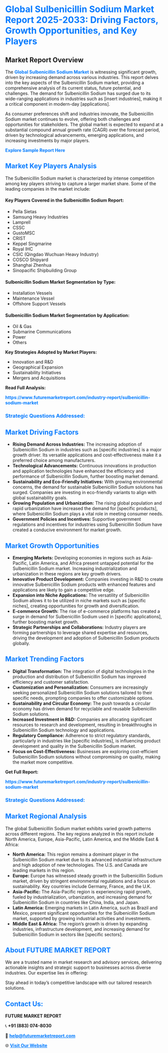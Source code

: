 <h1 style="color: #007BFF;">Global Sulbenicillin Sodium Market Report 2025-2033: Driving Factors, Growth Opportunities, and Key Players</h1>

<section id="overview">
<h2>Market Report Overview</h2>
<p>The <a href="https://www.futuremarketreport.com/industry-report/sulbenicillin-sodium-market" style="color: #007BFF; text-decoration: none;"><strong>Global Sulbenicillin Sodium Market</strong></a> is witnessing significant growth, driven by increasing demand across various industries. This report delves into the key aspects of the Sulbenicillin Sodium market, providing a comprehensive analysis of its current status, future potential, and challenges. The demand for Sulbenicillin Sodium has surged due to its wide-ranging applications in industries such as [insert industries], making it a critical component in modern-day [applications].</p>
<p>As consumer preferences shift and industries innovate, the Sulbenicillin Sodium market continues to evolve, offering both challenges and opportunities for stakeholders. The global market is expected to expand at a substantial compound annual growth rate (CAGR) over the forecast period, driven by technological advancements, emerging applications, and increasing investments by major players.</p>
</section>

<section id="overview">
<p><a href="https://www.futuremarketreport.com/request-sample/reportId=32792" style="color: #007BFF; text-decoration: none;"><strong>Explore Sample Report Here</strong></a></p>
</section>

<section id="key-players">
<h2 style="color: #007BFF;">Market Key Players Analysis</h2>
<p>The Sulbenicillin Sodium market is characterized by intense competition among key players striving to capture a larger market share. Some of the leading companies in the market include:</p>
<h4>Key Players Covered in the Sulbenicillin Sodium Report:</h4>
<ul><li>Pella Sietas</li><li>Samsung Heavy Industries</li><li>Lamprell</li><li>CSSC</li><li>GustoMSC</li><li>CRIST</li><li>Keppel Singmarine</li><li>Royal IHC</li><li>CSIC (Qingdao Wuchuan Heavy Industry)</li><li>COSCO Shipyard</li><li>Shanghai Zhenhua</li><li>Sinopacific Shipbuilding Group</li></ul>
<h4>Sulbenicillin Sodium Market Segmentation by Type:</h4>
<ul><li>Installation Vessels</li><li>Maintenance Vessel</li><li>Offshore Support Vessels</li></ul>

<h4>Sulbenicillin Sodium Market Segmentation by Application:</h4>
<ul><li>Oil &amp; Gas</li><li>Submarine Communications</li><li>Power</li><li>Others</li></ul>
<p><strong>Key Strategies Adopted by Market Players:</strong></p>
<ul>
<li>Innovation and R&D</li>
<li>Geographical Expansion</li>
<li>Sustainability Initiatives</li>
<li>Mergers and Acquisitions</li>
</ul>
</section>

<section>
<p><strong>Read Full Analysis: </strong></p><a href="https://www.futuremarketreport.com/industry-report/sulbenicillin-sodium-market" style="color: #007BFF; text-decoration: none;"><strong>https://www.futuremarketreport.com/industry-report/sulbenicillin-sodium-market</strong></a>
<h3 style="color: #007BFF;">Strategic Questions Addressed:</h3>
</section>

<section id="driving-factors">
<h2 style="color: #007BFF;">Market Driving Factors</h2>
<ul>
<li><strong>Rising Demand Across Industries:</strong> The increasing adoption of Sulbenicillin Sodium in industries such as [specific industries] is a major growth driver. Its versatile applications and cost-effectiveness make it a preferred choice among manufacturers.</li>
<li><strong>Technological Advancements:</strong> Continuous innovations in production and application technologies have enhanced the efficiency and performance of Sulbenicillin Sodium, further boosting market demand.</li>
<li><strong>Sustainability and Eco-Friendly Initiatives:</strong> With growing environmental concerns, the demand for sustainable Sulbenicillin Sodium solutions has surged. Companies are investing in eco-friendly variants to align with global sustainability goals.</li>
<li><strong>Growing Population and Urbanization:</strong> The rising global population and rapid urbanization have increased the demand for [specific products], where Sulbenicillin Sodium plays a vital role in meeting consumer needs.</li>
<li><strong>Government Policies and Incentives:</strong> Supportive government regulations and incentives for industries using Sulbenicillin Sodium have created a conducive environment for market growth.</li>
</ul>
</section>

<section id="growth-opportunities">
<h2 style="color: #007BFF;">Market Growth Opportunities</h2>
<ul>
<li><strong>Emerging Markets:</strong> Developing economies in regions such as Asia-Pacific, Latin America, and Africa present untapped potential for the Sulbenicillin Sodium market. Increasing industrialization and urbanization in these regions are key growth drivers.</li>
<li><strong>Innovative Product Development:</strong> Companies investing in R&D to create innovative Sulbenicillin Sodium products with enhanced features and applications are likely to gain a competitive edge.</li>
<li><strong>Expansion into Niche Applications:</strong> The versatility of Sulbenicillin Sodium allows it to be utilized in niche markets such as [specific niches], creating opportunities for growth and diversification.</li>
<li><strong>E-commerce Growth:</strong> The rise of e-commerce platforms has created a surge in demand for Sulbenicillin Sodium used in [specific applications], further boosting market growth.</li>
<li><strong>Strategic Partnerships and Collaborations:</strong> Industry players are forming partnerships to leverage shared expertise and resources, driving the development and adoption of Sulbenicillin Sodium products globally.</li>
</ul>
</section>

<section id="trending-factors">
<h2 style="color: #007BFF;">Market Trending Factors</h2>
<ul>
<li><strong>Digital Transformation:</strong> The integration of digital technologies in the production and distribution of Sulbenicillin Sodium has improved efficiency and customer satisfaction.</li>
<li><strong>Customization and Personalization:</strong> Consumers are increasingly seeking personalized Sulbenicillin Sodium solutions tailored to their specific needs, prompting companies to offer customizable options.</li>
<li><strong>Sustainability and Circular Economy:</strong> The push towards a circular economy has driven demand for recyclable and reusable Sulbenicillin Sodium solutions.</li>
<li><strong>Increased Investment in R&D:</strong> Companies are allocating significant resources to research and development, resulting in breakthroughs in Sulbenicillin Sodium technology and applications.</li>
<li><strong>Regulatory Compliance:</strong> Adherence to strict regulatory standards, particularly in industries like [specific industries], is influencing product development and quality in the Sulbenicillin Sodium market.</li>
<li><strong>Focus on Cost-Effectiveness:</strong> Businesses are exploring cost-efficient Sulbenicillin Sodium solutions without compromising on quality, making the market more competitive.</li>
</ul>
</section>

<section>
<p><strong>Get Full Report: </strong></p><a href="https://www.futuremarketreport.com/industry-report/sulbenicillin-sodium-market" style="color: #007BFF; text-decoration: none;"><strong>https://www.futuremarketreport.com/industry-report/sulbenicillin-sodium-market</strong></a>
<h3 style="color: #007BFF;">Strategic Questions Addressed:</h3>
</section>


<section id="regional-analysis">
<h2 style="color: #007BFF;">Market Regional Analysis</h2>
<p>The global Sulbenicillin Sodium market exhibits varied growth patterns across different regions. The key regions analyzed in this report include North America, Europe, Asia-Pacific, Latin America, and the Middle East & Africa:</p>
<ul>
<li><strong>North America:</strong> This region remains a dominant player in the Sulbenicillin Sodium market due to its advanced industrial infrastructure and high adoption of new technologies. The U.S. and Canada are leading markets in this region.</li>
<li><strong>Europe:</strong> Europe has witnessed steady growth in the Sulbenicillin Sodium market, driven by stringent environmental regulations and a focus on sustainability. Key countries include Germany, France, and the U.K.</li>
<li><strong>Asia-Pacific:</strong> The Asia-Pacific region is experiencing rapid growth, fueled by industrialization, urbanization, and increasing demand for Sulbenicillin Sodium in countries like China, India, and Japan.</li>
<li><strong>Latin America:</strong> Emerging markets in Latin America, such as Brazil and Mexico, present significant opportunities for the Sulbenicillin Sodium market, supported by growing industrial activities and investments.</li>
<li><strong>Middle East & Africa:</strong> The region’s growth is driven by expanding industries, infrastructure development, and increasing demand for Sulbenicillin Sodium in sectors like [specific sectors].</li>
</ul>
</section>

<footer>
<h2 style="color: #007BFF;">About FUTURE MARKET REPORT</h2>
<p>We are a trusted name in market research and advisory services, delivering actionable insights and strategic support to businesses across diverse industries. Our expertise lies in offering:</p>

<p>Stay ahead in today’s competitive landscape with our tailored research solutions.</p>

<h2 style="color: #007BFF;">Contact Us:</h2>
<p><strong>FUTURE MARKET REPORT</strong></p>
<p>📞 <strong>+91 (883) 074-8030</strong></p>
<p>📧 <strong><a href="mailto:help@futuremarketreport.com" style="color: #007BFF;">help@futuremarketreport.com</a></strong></p>
<p>🌐 <strong><a href="https://www.futuremarketreport.com/" style="color: #007BFF;">Visit Our Website</a></strong></p>
</footer>